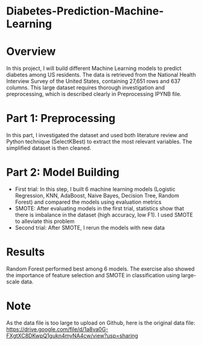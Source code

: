 # Diabetes-Prediction-Machine-Learning
# Overview
In this project, I will build different Machine Learning models to predict diabetes among US residents. The data is retrieved from the National Health Interview Survey of the United States, containing 27,651 rows and 637 columns. This large dataset requires thorough investigation and preprocessing, which is described clearly in Preprocessing IPYNB file.

# Part 1: Preprocessing
In this part, I investigated the dataset and used both literature review and Python technique (SelectKBest) to extract the most relevant variables. The simplified dataset is then cleaned. 

# Part 2: Model Building
- First trial: In this step, I built 6 machine learning models (Logistic Regression, KNN, AdaBoost, Naive Bayes, Decision Tree, Random Forest) and compared the models using evaluation metrics
- SMOTE: After evaluating models in the first trial, statistics show that there is imbalance in the dataset (high accuracy, low F1). I used SMOTE to alleviate this problem
- Second trial: After SMOTE, I rerun the models with new data

# Results
Random Forest performed best among 6 models. The exercise also showed the importance of feature selection and SMOTE in classification using large-scale data.

# Note
As the data file is too large to upload on Github, here is the original data file: https://drive.google.com/file/d/1a8va0G-FXgtXC8DKwpQ1gukn4myNA4cw/view?usp=sharing 

